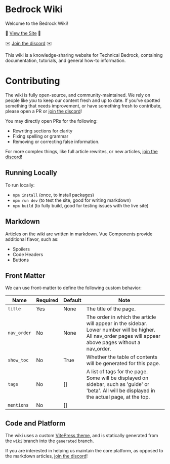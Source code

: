 # Bedrock Wiki

Welcome to the Bedrock Wiki!

🔗 [View the Site](https://wiki.bedrock.dev/) 🔗

✉️ [Join the discord](https://discord.gg/XjV87YN) ✉️

This wiki is a knowledge-sharing website for Technical Bedrock, containing documentation, tutorials, and general how-to information.

# Contributing

The wiki is fully open-source, and community-maintained. We rely on people like _you_ to keep our content fresh and up to date. If you've spotted something that needs improvement, or have something fresh to contribute, please open a PR or [join the discord](https://discord.gg/XjV87YN)!

You may directly open PRs for the following:

-   Rewriting sections for clarity
-   Fixing spelling or grammar
-   Removing or correcting false information.

For more complex things, like full article rewrites, or new articles, [join the discord](https://discord.gg/XjV87YN)!

## Running Locally

To run locally:

-   `npm install` (once, to install packages)
-   `npm run dev` (to test the site, good for writing markdown)
-   `npm build` (to fully build, good for testing issues with the live site)

## Markdown

Articles on the wiki are written in markdown. Vue Components provide additional flavor, such as:

-   Spoilers
-   Code Headers
-   Buttons

## Front Matter

We can use front-matter to define the following custom behavior:

| Name        | Required | Default | Note                                                                                                                                                     |
| ----------- | -------- | ------- | -------------------------------------------------------------------------------------------------------------------------------------------------------- |
| `title`     | Yes      | None    | The title of the page.                                                                                                                                   |
| `nav_order` | No       | None    | The order in which the article will appear in the sidebar. Lower number will be higher. All nav_order pages will appear above pages without a nav_order. |
| `show_toc`  | No       | True    | Whether the table of contents will be generated for this page.                                                                                           |
| `tags`      | No       | []      | A list of tags for the page. Some will be displayed on sidebar, such as 'guide' or 'beta'. All will be displayed in the actual page, at the top.         |
| `mentions`  | No       | []      |                                                                                                                                                          |

## Code and Platform

The wiki uses a custom [VitePress theme](https://vitepress.vuejs.org/), and is statically generated from the `wiki` branch into the `generated` branch.

If you are interested in helping us maintain the core platform, as opposed to the markdown articles, [join the discord](https://discord.gg/XjV87YN)!
